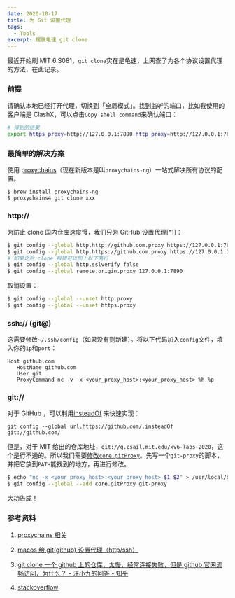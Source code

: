 ```yaml
---
date: 2020-10-17
title: 为 Git 设置代理
tags:
  - Tools
excerpt: 摆脱龟速 git clone
---
```


最近开始刷 MIT 6.S081，`git clone`实在是龟速，上网查了为各个协议设置代理的方法，在此记录。

### 前提

请确认本地已经打开代理，切换到「全局模式」。找到监听的端口，比如我使用的客户端是 ClashX，可以点击`Copy shell command`来确认端口：

```bash
# 得到的结果
export https_proxy=http://127.0.0.1:7890 http_proxy=http://127.0.0.1:7890 all_proxy=socks5://127.0.0.1:7891
```

### 最简单的解决方案

使用 [proxychains](https://github.com/rofl0r/proxychains-ng)（现在新版本是叫`proxychains-ng`）一站式解决所有协议的配置。

```shell
$ brew install proxychains-ng
$ proxychains4 git clone xxx
```

### http://

为防止 clone 国内仓库速度慢，我们只为 GitHub 设置代理[^1]：

```bash
$ git config --global http.http://github.com.proxy https://127.0.0.1:7890
$ git config --global http.https://github.com.proxy https://127.0.0.1:7890
# 如果之后 clone 报错可以加上以下两行
$ git config --global http.sslverify false
$ git config --global remote.origin.proxy 127.0.0.1:7890
```

取消设置：

```bash
$ git config --global --unset http.proxy
$ git config --global --unset https.proxy
```

### ssh:// (git@)

这需要修改`~/.ssh/config`（如果没有则新建）。将以下代码加入`config`文件，填入你的`ip`和`port`：

```
Host github.com
   HostName github.com
   User git
   ProxyCommand nc -v -x <your_proxy_host>:<your_proxy_host> %h %p
```

### git://

对于 GitHub ，可以利用[insteadOf](https://stackoverflow.com/a/12752300/9407207) 来快速实现：

```
git config --global url.https://github.com/.insteadOf git://github.com/
```

但是，对于 MIT 给出的仓库地址，`git://g.csail.mit.edu/xv6-labs-2020`，这个是行不通的。所以我们需要[修改`core.gitProxy`](https://stackoverflow.com/a/32512014/9407207)。先写一个`git-proxy`的脚本，并把它放到`PATH`能找到的地方，再进行修改。

```bash
$ echo "nc -x <your_proxy_host>:<your_proxy_host> $1 $2" > /usr/local/bin/git-proxy
$ git config --global --add core.gitProxy git-proxy
```

大功告成！

### 参考资料

1. [proxychains 相关](https://segmentfault.com/q/1010000000118837)

2. [macos 给 git(github) 设置代理（http/ssh）](https://gist.github.com/chuyik/02d0d37a49edc162546441092efae6a1)

3. [git clone 一个 github 上的仓库，太慢，经常连接失败，但是 github 官网流畅访问，为什么？ - 汪小九的回答 - 知乎](https://www.zhihu.com/question/27159393/answer/141047266)

4. [stackoverflow](https://stackoverflow.com/questions/5860888/git-through-proxy)
